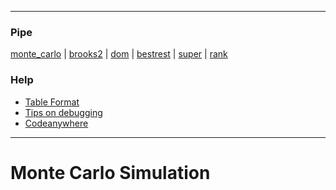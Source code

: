 ----
### Pipe
[monte_carlo](monte_carlo.md) | [brooks2](brooks.md) | [dom](dom.md) | [bestrest](bestrest.md) | [super](super.md) | [rank](rank.md)

### Help
+ [Table Format](table.md)
+ [Tips on debugging](debug.md)
+ [Codeanywhere](codeanywhere.md)
----

# Monte Carlo Simulation
